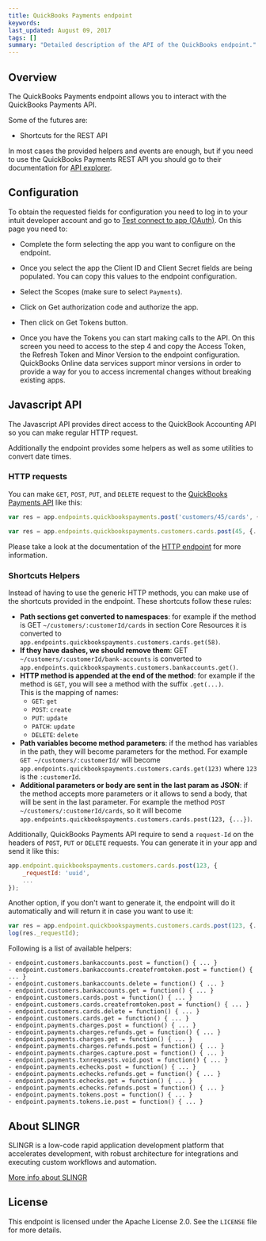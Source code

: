 ```yaml
---
title: QuickBooks Payments endpoint
keywords: 
last_updated: August 09, 2017
tags: []
summary: "Detailed description of the API of the QuickBooks endpoint."
---
```


## Overview

The QuickBooks Payments endpoint allows you to interact with the QuickBooks Payments API.

Some of the futures are:

- Shortcuts for the REST API

In most cases the provided helpers and events are enough, but if you need to
use the QuickBooks Payments REST API you should go to their documentation for
 [API explorer](https://developer.intuit.com/app/developer/qbpayments/docs/api/resources/all-entities/bankaccounts).

## Configuration

To obtain the requested fields for configuration you need to log in to your intuit developer account and go to
 [Test connect to app (OAuth)](https://developer.intuit.com/v2/ui#/playground). On this page you need to:

 - Complete the form selecting the app you want to configure on the endpoint.

 - Once you select the app the Client ID and Client Secret fields are being populated. You can copy this values to the endpoint configuration.

 - Select the Scopes (make sure to select `Payments`).

 - Click on Get authorization code and authorize the app.

 - Then click on Get Tokens button.

 - Once you have the Tokens you can start making calls to the API. On this screen you need to access to the step 4 and copy
 the Access Token, the Refresh Token and Minor Version to the endpoint configuration. QuickBooks Online data services support 
 minor versions in order to provide a way for you to access incremental changes without breaking existing apps.

## Javascript API

The Javascript API provides direct access to the QuickBook Accounting API so you can make regular HTTP
request. 

Additionally the endpoint provides some helpers as well as some utilities to convert date times.

### HTTP requests

You can make `GET`, `POST`, `PUT`, and `DELETE` request to the 
[QuickBooks Payments API](https://developer.intuit.com/app/developer/qbpayments/docs/api/resources/all-entities/bankaccounts/) like this:

```js
var res = app.endpoints.quickbookspayments.post('customers/45/cards', {...});

var res = app.endpoints.quickbookspayments.customers.cards.post(45, {...});
```

Please take a look at the documentation of the [HTTP endpoint]({{site.baseurl}}/endpoints_http.html#javascript-api)
for more information.

### Shortcuts Helpers

Instead of having to use the generic HTTP methods, you can make use of the shortcuts provided in the endpoint. These
shortcuts follow these rules:

- **Path sections get converted to namespaces**: for example if the method is GET `~/customers/:customerId/cards` in section Core Resources 
  it is converted to `app.endpoints.quickbookspayments.customers.cards.get(58)`. 
- **If they have dashes, we should remove them**: GET `~/customers/:customerId/bank-accounts` is converted to 
  `app.endpoints.quickbookspayments.customers.bankaccounts.get()`. 
- **HTTP method is appended at the end of the method**: for example if the method is `GET`, you will see a method with 
  the suffix `.get(...)`.  
  This is the mapping of names:
  - `GET`: `get`
  - `POST`: `create`
  - `PUT`: `update`
  - `PATCH`: `update`
  - `DELETE`: `delete`
- **Path variables become method parameters**: if the method has variables in the path, they will become parameters for 
  the method. For example `GET ~/customers/:customerId/` will become 
  `app.endpoints.quickbookspayments.customers.cards.get(123)` where `123` is the `:customerId`.
- **Additional parameters or body are sent in the last param as JSON**: if the method accepts more parameters or it 
  allows to send a body, that will be sent in the last parameter. For example the method `POST ~/customers/:customerId/cards`, 
  so it will become `app.endpoints.quickbookspayments.customers.cards.post(123, {...})`.

Additionally, QuickBooks Payments API require to send a `request-Id` on the headers of `POST`, `PUT` or `DELETE` requests.
You can generate it in your app and send it like this:

```js
app.endpoint.quickbookspayments.customers.cards.post(123, {
    _requestId: 'uuid',
    ...
});
```

Another option, if you don't want to generate it, the endpoint will do it automatically and will return it in case
you want to use it:

```js
var res = app.endpoint.quickbookspayments.customers.cards.post(123, {...});
log(res._requestId);
```
  
Following is a list of available helpers:

    - endpoint.customers.bankaccounts.post = function() { ... }
    - endpoint.customers.bankaccounts.createfromtoken.post = function() { ... }
    - endpoint.customers.bankaccounts.delete = function() { ... }
    - endpoint.customers.bankaccounts.get = function() { ... }
    - endpoint.customers.cards.post = function() { ... }
    - endpoint.customers.cards.createfromtoken.post = function() { ... }
    - endpoint.customers.cards.delete = function() { ... }
    - endpoint.customers.cards.get = function() { ... }
    - endpoint.payments.charges.post = function() { ... }
    - endpoint.payments.charges.refunds.get = function() { ... }
    - endpoint.payments.charges.get = function() { ... }
    - endpoint.payments.charges.refunds.post = function() { ... }
    - endpoint.payments.charges.capture.post = function() { ... }
    - endpoint.payments.txnrequests.void.post = function() { ... }
    - endpoint.payments.echecks.post = function() { ... }
    - endpoint.payments.echecks.refunds.get = function() { ... }
    - endpoint.payments.echecks.get = function() { ... }
    - endpoint.payments.echecks.refunds.post = function() { ... }
    - endpoint.payments.tokens.post = function() { ... }
    - endpoint.payments.tokens.ie.post = function() { ... }

## About SLINGR

SLINGR is a low-code rapid application development platform that accelerates development, with robust architecture for integrations and executing custom workflows and automation.

[More info about SLINGR](https://slingr.io)

## License

This endpoint is licensed under the Apache License 2.0. See the `LICENSE` file for more details.
